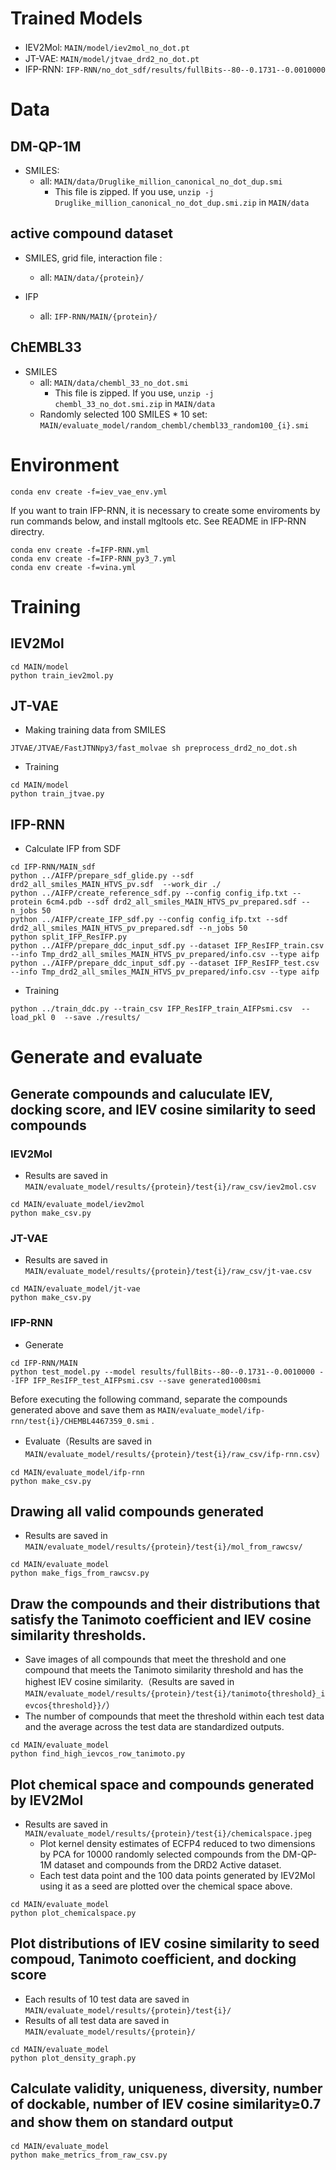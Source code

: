 # Trained Models
- IEV2Mol: `MAIN/model/iev2mol_no_dot.pt`　
- JT-VAE: `MAIN/model/jtvae_drd2_no_dot.pt`
- IFP-RNN: `IFP-RNN/no_dot_sdf/results/fullBits--80--0.1731--0.0010000`

# Data
## DM-QP-1M
- SMILES: 
    - all: `MAIN/data/Druglike_million_canonical_no_dot_dup.smi`
        - This file is zipped. If you use, `unzip -j Druglike_million_canonical_no_dot_dup.smi.zip` in `MAIN/data`  

## active compound dataset
- SMILES, grid file, interaction file :
    - all: `MAIN/data/{protein}/`

- IFP
    - all: `IFP-RNN/MAIN/{protein}/`

## ChEMBL33
- SMILES
    - all: `MAIN/data/chembl_33_no_dot.smi`
        - This file is zipped. If you use, `unzip -j chembl_33_no_dot.smi.zip` in `MAIN/data`  
    - Randomly selected 100 SMILES * 10 set: `MAIN/evaluate_model/random_chembl/chembl33_random100_{i}.smi`


# Environment
```
conda env create -f=iev_vae_env.yml
```
If you want to train IFP-RNN, it is necessary to create some enviroments by run commands below, and install mgltools etc. See README in IFP-RNN directry.
```
conda env create -f=IFP-RNN.yml
conda env create -f=IFP-RNN_py3_7.yml
conda env create -f=vina.yml
```


# Training

## IEV2Mol
```
cd MAIN/model
python train_iev2mol.py
```

## JT-VAE
- Making training data from SMILES
```
JTVAE/JTVAE/FastJTNNpy3/fast_molvae sh preprocess_drd2_no_dot.sh

```
- Training
```
cd MAIN/model
python train_jtvae.py
```

## IFP-RNN
- Calculate IFP from SDF
```
cd IFP-RNN/MAIN_sdf
python ../AIFP/prepare_sdf_glide.py --sdf drd2_all_smiles_MAIN_HTVS_pv.sdf  --work_dir ./
python ../AIFP/create_reference_sdf.py --config config_ifp.txt --protein 6cm4.pdb --sdf drd2_all_smiles_MAIN_HTVS_pv_prepared.sdf --n_jobs 50
python ../AIFP/create_IFP_sdf.py --config config_ifp.txt --sdf drd2_all_smiles_MAIN_HTVS_pv_prepared.sdf --n_jobs 50
python split_IFP_ResIFP.py
python ../AIFP/prepare_ddc_input_sdf.py --dataset IFP_ResIFP_train.csv --info Tmp_drd2_all_smiles_MAIN_HTVS_pv_prepared/info.csv --type aifp
python ../AIFP/prepare_ddc_input_sdf.py --dataset IFP_ResIFP_test.csv --info Tmp_drd2_all_smiles_MAIN_HTVS_pv_prepared/info.csv --type aifp
```
- Training
```
python ../train_ddc.py --train_csv IFP_ResIFP_train_AIFPsmi.csv  --load_pkl 0  --save ./results/
```

# Generate and evaluate
## Generate compounds and caluculate IEV, docking score, and IEV cosine similarity to seed compounds
### IEV2Mol
- Results are saved in `MAIN/evaluate_model/results/{protein}/test{i}/raw_csv/iev2mol.csv`
```
cd MAIN/evaluate_model/iev2mol
python make_csv.py
```

### JT-VAE
- Results are saved in `MAIN/evaluate_model/results/{protein}/test{i}/raw_csv/jt-vae.csv`
```
cd MAIN/evaluate_model/jt-vae
python make_csv.py
```
### IFP-RNN
- Generate 
```
cd IFP-RNN/MAIN
python test_model.py --model results/fullBits--80--0.1731--0.0010000 --IFP IFP_ResIFP_test_AIFPsmi.csv --save generated1000smi
```

Before executing the following command, separate the compounds generated above and save them as `MAIN/evaluate_model/ifp-rnn/test{i}/CHEMBL4467359_0.smi` .

- Evaluate（Results are saved in `MAIN/evaluate_model/results/{protein}/test{i}/raw_csv/ifp-rnn.csv`）
```
cd MAIN/evaluate_model/ifp-rnn
python make_csv.py
```

## Drawing all valid compounds generated
- Results are saved in `MAIN/evaluate_model/results/{protein}/test{i}/mol_from_rawcsv/`
```
cd MAIN/evaluate_model
python make_figs_from_rawcsv.py 
```

## Draw the compounds and their distributions that satisfy the Tanimoto coefficient and IEV cosine similarity thresholds.
- Save images of all compounds that meet the threshold and one compound that meets the Tanimoto similarity threshold and has the highest IEV cosine similarity.（Results are saved in `MAIN/evaluate_model/results/{protein}/test{i}/tanimoto{threshold}_ievcos{threshold}}/`）
- The number of compounds that meet the threshold within each test data and the average across the test data are standardized outputs.
```
cd MAIN/evaluate_model
python find_high_ievcos_row_tanimoto.py
```

## Plot chemical space and compounds generated by IEV2Mol
- Results are saved in `MAIN/evaluate_model/results/{protein}/test{i}/chemicalspace.jpeg`
    - Plot kernel density estimates of ECFP4 reduced to two dimensions by PCA for 10000 randomly selected compounds from the DM-QP-1M dataset and compounds from the DRD2 Active dataset.
    - Each test data point and the 100 data points generated by IEV2Mol using it as a seed are plotted over the chemical space above.
```
cd MAIN/evaluate_model
python plot_chemicalspace.py
```

## Plot distributions of IEV cosine similarity to seed compoud, Tanimoto coefficient, and docking score 
- Each results of 10 test data are saved in `MAIN/evaluate_model/results/{protein}/test{i}/`
- Results of all test data are saved in `MAIN/evaluate_model/results/{protein}/`
```
cd MAIN/evaluate_model
python plot_density_graph.py
```

## Calculate validity, uniqueness, diversity, number of dockable, number of IEV cosine similarity≥0.7 and show them on standard output　
```
cd MAIN/evaluate_model
python make_metrics_from_raw_csv.py
```
